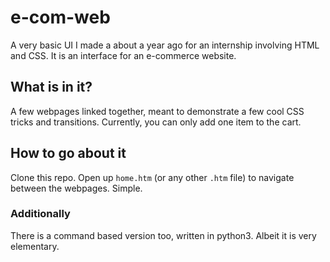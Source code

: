 # e-com-web
A very basic UI I made a about a year ago for an internship involving HTML and CSS.
It is an interface for an e-commerce website.

## What is in it?
A few webpages linked together, meant to demonstrate a few cool CSS tricks and transitions.
Currently, you can only add one item to the cart.

## How to go about it
Clone this repo.
Open up `home.htm` (or any other `.htm` file) to navigate between the webpages.
Simple.

### Additionally
There is a command based version too, written in python3. Albeit it is very elementary.